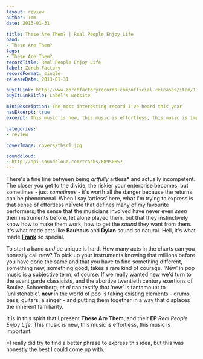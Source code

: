 ```yaml
---
layout: review
author: Tom
date: 2013-01-31

title: These Are Them? | Real People Enjoy Life
band:
- These Are Them?
tags:
- These Are Them?
recordTitle: Real People Enjoy Life
label: Zorch Factory
recordFormat: single
releaseDate: 2013-01-31

buyItLink: http://www.zorchfactoryrecords.com/official-releases/item/173-these-are-them-real-people-enjoy-life-ep.html
buyItLinkTitle: Label's website

miniDescription: The most interesting record I've heard this year
hasExcerpt: true
excerpt: This music is new, this music is effortless, this music is important. <strong>These Are Them?</strong>

categories:
- review

coverImage: covers/thsr1.jpg

soundcloud:
- http://api.soundcloud.com/tracks/68950657
---
```


There's a fine line between being _artfully_ artless\* and actually incompetent. The closer you get to the divide, the riskier your enterprise becomes, but sometimes - just _sometimes_ - it's worth all the danger because the returns can be phenomenal. When I say ‘artless’ here, what I'm trying to express is that sense of effortless naïveté that defines many of my favourite performers; the sense that the musicians involved have never even _seen_ their instruments before, let alone played them, but that they instinctively know how to make them work, how to get the _sound_ they want from them. It's what made acts like **Bauhaus** and **Dylan** sound so natural. Hell, it's what made [**Frank**](https://www.youtube.com/watch?v=5ImGP33hcc4) so special.

To start a band *and* be unique is hard. How many acts in the charts can you honestly call new? To pick up your instruments knowing that millions before you have done the same and that you have to find something different, something new, something good, takes a rare kind of courage. ‘New’ in pop music is a subjective term, of course. If we really wanted new we'd turn to the avant garde classicists, and the abortive twentieth century exertions of Boulez, Schoenberg, _et al_ can testify that ‘new’ is tantamount to ‘unlistenable’. **new** in the world of pop is taking existing elements - drums, bass, guitars, a singer - and putting them together in a way that displaces the inherent familiarity.

It is in this spirit that I present **These Are Them**, and their **EP** *Real People Enjoy Life*. This music is new, this music is effortless, this music is important.

\*I really did try to find a better phrase to express this idea, but this was honestly the best I could come up with.
